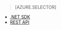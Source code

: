 > [AZURE.SELECTOR]
- [.NET SDK](../articles/media-services-get-media-processor.md)
- [REST API](../articles/media-services-rest-get-media-processor.md)